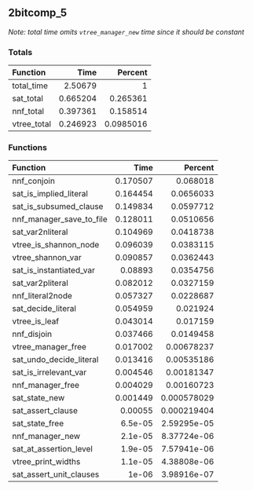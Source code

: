 ## 2bitcomp_5

*Note: total time omits `vtree_manager_new` time since it should be constant*

### Totals

| Function    |     Time |   Percent |
|:------------|---------:|----------:|
| total_time  | 2.50679  | 1         |
| sat_total   | 0.665204 | 0.265361  |
| nnf_total   | 0.397361 | 0.158514  |
| vtree_total | 0.246923 | 0.0985016 |

### Functions

| Function                 |     Time |     Percent |
|:-------------------------|---------:|------------:|
| nnf_conjoin              | 0.170507 | 0.068018    |
| sat_is_implied_literal   | 0.164454 | 0.0656033   |
| sat_is_subsumed_clause   | 0.149834 | 0.0597712   |
| nnf_manager_save_to_file | 0.128011 | 0.0510656   |
| sat_var2nliteral         | 0.104969 | 0.0418738   |
| vtree_is_shannon_node    | 0.096039 | 0.0383115   |
| vtree_shannon_var        | 0.090857 | 0.0362443   |
| sat_is_instantiated_var  | 0.08893  | 0.0354756   |
| sat_var2pliteral         | 0.082012 | 0.0327159   |
| nnf_literal2node         | 0.057327 | 0.0228687   |
| sat_decide_literal       | 0.054959 | 0.021924    |
| vtree_is_leaf            | 0.043014 | 0.017159    |
| nnf_disjoin              | 0.037466 | 0.0149458   |
| vtree_manager_free       | 0.017002 | 0.00678237  |
| sat_undo_decide_literal  | 0.013416 | 0.00535186  |
| sat_is_irrelevant_var    | 0.004546 | 0.00181347  |
| nnf_manager_free         | 0.004029 | 0.00160723  |
| sat_state_new            | 0.001449 | 0.000578029 |
| sat_assert_clause        | 0.00055  | 0.000219404 |
| sat_state_free           | 6.5e-05  | 2.59295e-05 |
| nnf_manager_new          | 2.1e-05  | 8.37724e-06 |
| sat_at_assertion_level   | 1.9e-05  | 7.57941e-06 |
| vtree_print_widths       | 1.1e-05  | 4.38808e-06 |
| sat_assert_unit_clauses  | 1e-06    | 3.98916e-07 |

